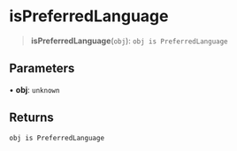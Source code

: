 # isPreferredLanguage

> **isPreferredLanguage**(`obj`): `obj is PreferredLanguage`

## Parameters

• **obj**: `unknown`

## Returns

`obj is PreferredLanguage`
